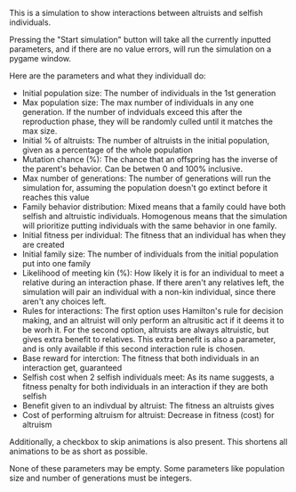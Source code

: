 This is a simulation to show interactions between altruists and selfish individuals.

Pressing the "Start simulation" button will take all the currently inputted parameters, and if there are no value errors, will run the simulation on a pygame window.

Here are the parameters and what they individuall do:

- Initial population size: The number of individuals in the 1st generation
- Max population size: The max number of individuals in any one generation. If the number of indviduals exceed this after the reproduction phase, they will be randomly culled until it matches the max size.
- Initial % of altruists: The number of altruists in the initial population, given as a percentage of the whole population
- Mutation chance (%): The chance that an offspring has the inverse of the parent's behavior. Can be betwen 0 and 100% inclusive.
- Max number of generations: The number of generations will run the simulation for, assuming the population doesn't go extinct before it reaches this value
- Family behavior distribution: Mixed means that a family could have both selfish and altruistic individuals. Homogenous means that the simulation will prioritize putting individuals with the same behavior in one family.
- Initial fitness per individual: The fitness that an individual has when they are created
- Initial family size: The number of individuals from the initial population put into one family
- Likelihood of meeting kin (%): How likely it is for an individual to meet a relative during an interaction phase. If there aren't any relatives left, the simulation will pair an individual with a non-kin individual, since there aren't any choices left.
- Rules for interactions: The first option uses Hamilton's rule for decision making, and an altruist will only perform an altrusitic act if it deems it to be worh it. For the second option, altruists are always altruistic, but gives extra benefit to relatives. This extra benefit is also a parameter, and is only available if this second interaction rule is chosen.
- Base reward for interction: The fitness that both individuals in an interaction get, guaranteed
- Selfish cost when 2 selfish individuals meet: As its name suggests, a fitness penalty for both individuals in an interaction if they are both selfish
- Benefit given to an indivdual by altruist: The fitness an altruists gives
- Cost of performing altruism for altruist: Decrease in fitness (cost) for altruism

 Additionally, a checkbox to skip animations is also present. This shortens all animations to be as short as possible.

 None of these parameters may be empty. Some parameters like population size and number of generations must be integers.
